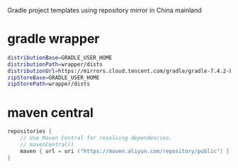 Gradle project templates using repository mirror in China mainland

# gradle wrapper

```sh
distributionBase=GRADLE_USER_HOME
distributionPath=wrapper/dists
distributionUrl=https://mirrors.cloud.tencent.com/gradle/gradle-7.4.2-bin.zip
zipStoreBase=GRADLE_USER_HOME
zipStorePath=wrapper/dists
```

# maven central

```kotlin
repositories {
    // Use Maven Central for resolving dependencies.
    // mavenCentral()
    maven { url = uri ("https://maven.aliyun.com/repository/public") }
}
```